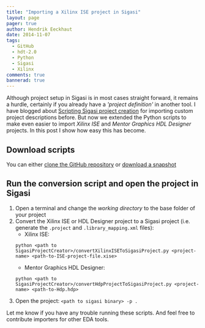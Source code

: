 ```yaml
---
title: "Importing a Xilinx ISE project in Sigasi"
layout: page 
pager: true
author: Hendrik Eeckhaut
date: 2014-11-07
tags: 
  - GitHub
  - hdt-2.0
  - Python
  - Sigasi
  - Xilinx
comments: true
bannerad: true
---
```


Although project setup in Sigasi is in most cases straight forward, it remains a hurdle, certainly if you already have a *'project definition'* in another tool. I have blogged about [Scripting Sigasi project creation](/tech/scripting-sigasi-project-creation) for importing custom project descriptions before. But now we extended the Python scripts to make even easier to import *Xilinx ISE* and *Mentor Graphics HDL Designer* projects. In this post I show how easy this has become.

## Download scripts

You can either [clone the GitHub repository](https://github.com/sigasi/SigasiProjectCreator) or [download a snapshot](https://github.com/sigasi/SigasiProjectCreator/archive/master.zip)

## Run the conversion script and open the project in Sigasi

1. Open a terminal and change the *working directory* to the base folder of your project
2. Convert the Xilinx ISE or HDL Designer project to a Sigasi project (i.e. generate the `.project` and `.library_mapping.xml` files):
	* Xilinx ISE:
    ```
    python <path to SigasiProjectCreator>/convertXilinxISEToSigasiProject.py <project-name> <path-to-ISE-project-file.xise>
    ```
	* Mentor Graphics HDL Designer:
    ```
    python <path to SigasiProjectCreator>/convertHdpProjectToSigasiProject.py <project-name> <path-to-Hdp.hdp>
    ```
3. Open the project: `<path to sigasi binary> -p .`

Let me know if you have any trouble running these scripts. And feel free to contribute importers for other EDA tools.